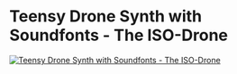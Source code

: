 # Teensy Drone Synth with Soundfonts - The ISO-Drone

[![Teensy Drone Synth with Soundfonts - The ISO-Drone](https://img.youtube.com/vi/Xquvcq5iQr8/0.jpg)](https://www.youtube.com/watch?v=Xquvcq5iQr8)

